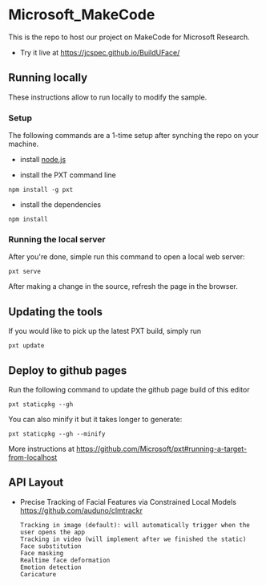 # Microsoft_MakeCode
This is the repo to host our project on MakeCode for Microsoft Research.

* Try it live at https://jcspec.github.io/BuildUFace/

## Running locally

These instructions allow to run locally to modify the sample.

### Setup

The following commands are a 1-time setup after synching the repo on your machine.

* install [node.js](https://nodejs.org/en/)

* install the PXT command line
```
npm install -g pxt
```
* install the dependencies
```
npm install
```

### Running the local server

After you're done, simple run this command to open a local web server:
```
pxt serve
```

After making a change in the source, refresh the page in the browser.

## Updating the tools

If you would like to pick up the latest PXT build, simply run
```
pxt update
```

## Deploy to github pages

Run the following command to update the github page build of this editor

```
pxt staticpkg --gh
```

You can also minify it but it takes longer to generate:

```
pxt staticpkg --gh --minify
```

More instructions at https://github.com/Microsoft/pxt#running-a-target-from-localhost 

## 	API Layout

* 	Precise Tracking of Facial Features via Constrained Local Models
	https://github.com/auduno/clmtrackr
		
		Tracking in image (default): will automatically trigger when the user opens the app
		Tracking in video (will implement after we finished the static)
		Face substitution
		Face masking
		Realtime face deformation
		Emotion detection
		Caricature

